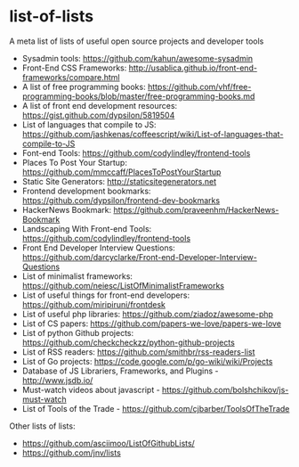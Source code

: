 list-of-lists
=============

A meta list of lists of useful open source projects and developer tools

- Sysadmin tools: https://github.com/kahun/awesome-sysadmin
- Front-End CSS Frameworks: http://usablica.github.io/front-end-frameworks/compare.html
- A list of free programming books: https://github.com/vhf/free-programming-books/blob/master/free-programming-books.md
- A list of front end development resources: https://gist.github.com/dypsilon/5819504
- List of languages that compile to JS: https://github.com/jashkenas/coffeescript/wiki/List-of-languages-that-compile-to-JS
- Font-end Tools: https://github.com/codylindley/frontend-tools
- Places To Post Your Startup: https://github.com/mmccaff/PlacesToPostYourStartup
- Static Site Generators: http://staticsitegenerators.net
- Frontend development bookmarks: https://github.com/dypsilon/frontend-dev-bookmarks
- HackerNews Bookmark: https://github.com/praveenhm/HackerNews-Bookmark
- Landscaping With Front-end Tools: https://github.com/codylindley/frontend-tools
- Front End Developer Interview Questions: https://github.com/darcyclarke/Front-end-Developer-Interview-Questions
- List of minimalist frameworks: https://github.com/neiesc/ListOfMinimalistFrameworks
- List of useful things for front-end developers: https://github.com/miripiruni/frontdesk
- List of useful php libraries: https://github.com/ziadoz/awesome-php
- List of CS papers: https://github.com/papers-we-love/papers-we-love
- List of python Github projects: https://github.com/checkcheckzz/python-github-projects
- List of RSS readers: https://github.com/smithbr/rss-readers-list
- List of Go projects: https://code.google.com/p/go-wiki/wiki/Projects
- Database of JS Librariers, Frameworks, and Plugins - http://www.jsdb.io/
- Must-watch videos about javascript - https://github.com/bolshchikov/js-must-watch
- List of Tools of the Trade - https://github.com/cjbarber/ToolsOfTheTrade

Other lists of lists:
- https://github.com/asciimoo/ListOfGithubLists/
- https://github.com/jnv/lists
